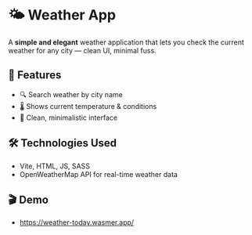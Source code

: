 # 🌤️ Weather App

A **simple and elegant** weather application that lets you check the current weather for any city — clean UI, minimal fuss.

## 🚀 Features

- 🔍 Search weather by city name  
- 🌡️ Shows current temperature & conditions  
- 🎨 Clean, minimalistic interface

## 🛠️ Technologies Used

- Vite, HTML, JS, SASS
- OpenWeatherMap API for real-time weather data

## 🎬 Demo

- https://weather-today.wasmer.app/
